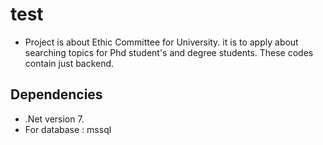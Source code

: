 # test

- Project is about Ethic Committee for University. it is to apply about searching topics for Phd student's and degree students.
These codes contain just backend. 
 
 
 ## Dependencies 
 - .Net version 7. 
 - For database :  mssql
 
